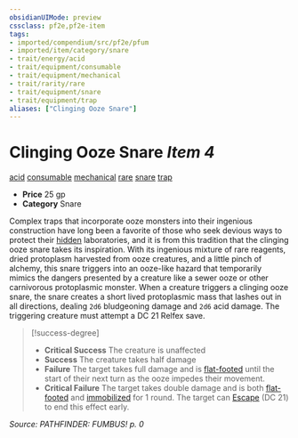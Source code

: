 ```yaml
---
obsidianUIMode: preview
cssclass: pf2e,pf2e-item
tags:
- imported/compendium/src/pf2e/pfum
- imported/item/category/snare
- trait/energy/acid
- trait/equipment/consumable
- trait/equipment/mechanical
- trait/rarity/rare
- trait/equipment/snare
- trait/equipment/trap
aliases: ["Clinging Ooze Snare"]
---
```

# Clinging Ooze Snare *Item 4*  
[acid](acid.md)  [consumable](consumable.md)  [mechanical](mechanical.md)  [rare](rare.md)  [snare](snare.md)  [trap](trap.md)  

- **Price** 25 gp
- **Category** Snare

Complex traps that incorporate ooze monsters into their ingenious construction have long been a favorite of those who seek devious ways to protect their [hidden](conditions.md#Hidden) laboratories, and it is from this tradition that the clinging ooze snare takes its inspiration. With its ingenious mixture of rare reagents, dried protoplasm harvested from ooze creatures, and a little pinch of alchemy, this snare triggers into an ooze-like hazard that temporarily mimics the dangers presented by a creature like a sewer ooze or other carnivorous protoplasmic monster. When a creature triggers a clinging ooze snare, the snare creates a short lived protoplasmic mass that lashes out in all directions, dealing `2d6` bludgeoning damage and `2d6` acid damage. The triggering creature must attempt a DC 21 Relfex save.

> [!success-degree] 
> - **Critical Success** The creature is unaffected
> - **Success** The creature takes half damage
> - **Failure** The target takes full damage and is [flat-footed](conditions.md#Flat-footed) until the start of their next turn as the ooze impedes their movement.
> - **Critical Failure** The target takes double damage and is both [flat-footed](conditions.md#Flat-footed) and [immobilized](conditions.md#Immobilized) for 1 round. The target can [Escape](escape.md) (DC 21) to end this effect early.

*Source: PATHFINDER: FUMBUS! p. 0*